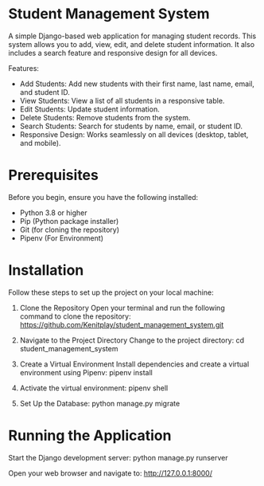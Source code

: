 # Student Management System

A simple Django-based web application for managing student records. This system allows you to add, view, edit, and delete student information. It also includes a search feature and responsive design for all devices.

Features:
- Add Students: Add new students with their first name, last name, email, and student ID.
- View Students: View a list of all students in a responsive table.
- Edit Students: Update student information.
- Delete Students: Remove students from the system.
- Search Students: Search for students by name, email, or student ID.
- Responsive Design: Works seamlessly on all devices (desktop, tablet, and mobile).


# Prerequisites

Before you begin, ensure you have the following installed:
- Python 3.8 or higher
- Pip (Python package installer)
- Git (for cloning the repository)
- Pipenv (For Environment)

# Installation

Follow these steps to set up the project on your local machine:

1. Clone the Repository
Open your terminal and run the following command to clone the repository:
https://github.com/Kenitplay/student_management_system.git

2. Navigate to the Project Directory
Change to the project directory:
cd student_management_system

3. Create a Virtual Environment
Install dependencies and create a virtual environment using Pipenv:
pipenv install

4. Activate the virtual environment:
pipenv shell

5. Set Up the Database:
python manage.py migrate


# Running the Application

Start the Django development server:
python manage.py runserver

Open your web browser and navigate to:
http://127.0.0.1:8000/


